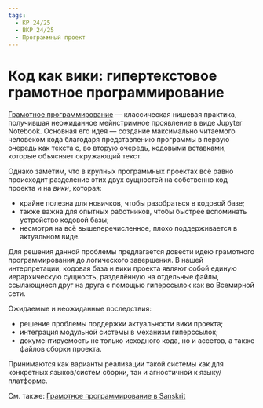 ```yaml
---
tags:
  - КР 24/25
  - ВКР 24/25
  - Программный проект
---
```


# Код как вики: гипертекстовое грамотное программирование

[Грамотное программирование](https://en.wikipedia.org/wiki/Literate_programming)
&mdash; классическая нишевая практика, получившая неожиданное мейнстримное
проявление в виде Jupyter Notebook. Основная его идея &mdash; создание
максимально читаемого человеком кода благодаря представлению программы в первую
очередь как текста с, во вторую очередь, кодовыми вставками, которые объясняет
окружающий текст.

Однако заметим, что в крупных программных проектах всё равно происходит
разделение этих двух сущностей на собственно код проекта и на _вики_, которая:

* крайне полезна для новичков, чтобы разобраться в кодовой базе;
* также важна для опытных работников, чтобы быстрее вспоминать устройство
  кодовой базы;
* несмотря на всё вышеперечисленное, плохо поддерживается в актуальном виде.

Для решения данной проблемы предлагается довести идею грамотного
программирования до логического завершения. В нашей интерпретации, кодовая база
и вики проекта являют собой единую иерархическую сущность, разделённую на
отдельные файлы, ссылающиеся друг на друга с помощью гиперссылок как во
Всемирной сети.

Ожидаемые и неожиданные последствия:

* решение проблемы поддержки актуальности вики проекта;
* интеграция модульной системы в механизм гиперссылок;
* документируемость не только исходного кода, но и ассетов, а также файлов
  сборки проекта.

Принимаются как варианты реализации такой системы как для конкретных
языков/систем сборки, так и агностичной к языку/платформе.

См. также: [Грамотное программирование в Sanskrit](./sanskrit.md/#sanskrit_4)
